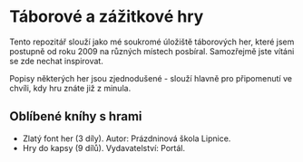 Táborové a zážitkové hry
========================

Tento repozitář slouží jako mé soukromé úložiště táborových her, které jsem postupně
od roku 2009 na různých místech posbíral. Samozřejmě jste vítáni se zde nechat inspirovat.

Popisy některých her jsou zjednodušené - slouží hlavně pro připomenutí ve chvíli, kdy hru znáte již z minula.


Oblíbené kníhy s hrami
----------------------

- Zlatý font her (3 díly). Autor: Prázdninová škola Lipnice.
- Hry do kapsy (9 dílů). Vydavatelství: Portál.
